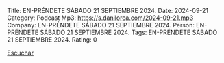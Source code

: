 Title: EN-PRÉNDETE SÁBADO 21 SEPTIEMBRE 2024.
Date: 2024-09-21
Category: Podcast
Mp3: https://s.danilorca.com/2024-09-21.mp3
Company: EN-PRÉNDETE SÁBADO 21 SEPTIEMBRE 2024.
Person: EN-PRÉNDETE SÁBADO 21 SEPTIEMBRE 2024.
Tags: EN-PRÉNDETE SÁBADO 21 SEPTIEMBRE 2024.
Rating: 0

<a href="https://s.danilorca.com/2024-09-21.mp3" type="audio/mpeg">
Escuchar
</a>
